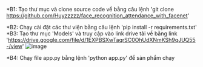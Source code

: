*B1: Tạo thư mục và clone source code về bằng câu lệnh
'git clone https://github.com/Huyzzzzz/face_recognition_attendance_with_facenet'
                                                                                                                                                                         
*B2: Chạy cài đặt các thư viện bằng câu lệnh
'pip install -r requirements.txt'                                                                                                                                                                     
*B3: Tạo thư mục 'Models' và truy cập vào link drive tải về bằng link 'https://drive.google.com/file/d/1EXPBSXwTaqrSC0OhUdXNmKSh9qJUQ55-/view'                            ![image](https://user-images.githubusercontent.com/104645754/215544793-9e5608dc-ea26-4cab-874f-af3353f00e54.png)

*B4: Chạy file app.py bằng lệnh
'python app.py' để sản phẩm chạy
